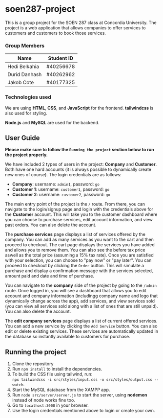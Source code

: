 # soen287-project
This is a group project for the SOEN 287 class at Concordia University. The project is a web application that allows companies to offer services to customers and customers to book those services.

### Group Members
| Name              | Student ID| 
|-------------------|-----------|
| Hedi Belkahia     | #40256678 | 
| Durid Danhash     | #40262962 |
| Jakob Cote        | #40177325 |


### Technologies used
We are using **HTML**, **CSS**, and **JavaScript** for the frontend. **tailwindcss** is also used for styling.

**Node.js** and **MySQL** are used for the backend.


## User Guide
**Please make sure to follow the `Running the project` section below to run the project properly.**

We have included 2 types of users in the project: **Company** and **Customer**. Both have one hard accounts (it is always possible to dynamically create new ones of course). The login credentials are as follows:<br>
- **Company**: username: `admin1`, password: `go`<br>
- **Customer 1**: username: `customer1`, password: `go`<br>
- **Customer 2**: username: `customer2`, password: `go`<br>

The main entry point of the project is the `/` route. From there, you can navigate to the login/signup page and login with the credentials above for the **Customer** account. This will take you to the customer dashboard where you can choose to purchase services, edit account information, and view past orders. You can also delete the account.

The **purchase services** page displays a list of services offered by the company. You can add as many services as you want to the cart and then proceed to checkout. The cart page displays the services you have added and allows you to remove them. You can also see the before tax price aswell as the total price (assuming a 15% tax rate). Once you are satisfied with your selection, you can choose to "pay now" or "pay later". You can proceed to checkout by clicking the `Order` button. This will simulate a purchase and display a confirmation message with the services selected, amount paid and date and time of purchase.


You can navigate to the **company** side of the project by going to the `/admin ` route. Once logged in, you will see a dashboard that allows you to edit account and company information (includingg company name and logo that dynamically change across the app), add services, and view services sold (you can view all services sold along with a list of ones that are still unpaid). You can also delete the account.

The **edit company services** page displays a list of current offered services. You can add a new service by clicking the `Add Service` button. You can also edit or delete existing services. These services are automatically updated in the database so instantly available to customers for purchase.


## Running the project
1. Clone the repository
2. Run `npm install` to install the dependencies.
3. To build the CSS file using tailwind, run:<br>`npx tailwindcss -i src/styles/input.css -o src/styles/output.css --watch`.
4. Start the MySQL database from the XAMPP app.
5. Run `node src/server/server.js` to start the server, using **nodemon** instead of node works fine too.
6. Go to `localhost:3000` in your browser.
7. Use the login credentials mentioned above to login or create your own.
